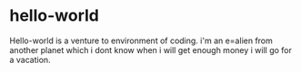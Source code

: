 # hello-world
Hello-world is a venture to environment of coding.
i'm an e=alien from another planet which i dont know
when i will get enough money i will go for a vacation.
